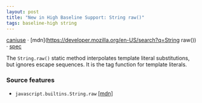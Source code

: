 ```yaml
---
layout: post
title: "New in High Baseline Support: String raw()"
tags: baseline-high string
---
```


[caniuse](https://caniuse.com/?search=string-raw) · [mdn](https://developer.mozilla.org/en-US/search?q=String raw()) · [spec](https://tc39.es/ecma262/multipage/text-processing.html#sec-string-objects)

The `String.raw()` static method interpolates template literal substitutions, but ignores escape sequences. It is the tag function for template literals.

### Source features

- ``javascript.builtins.String.raw`` [[mdn]](https://developer.mozilla.org/en-US/search?q=javascript.builtins.String.raw)
